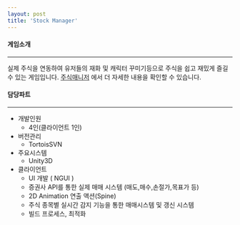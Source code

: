 ```yaml
---
layout: post
title: 'Stock Manager'
---
```


#### 게임소개

----------------------------

실제 주식을 연동하여 유저들의 재화 및 캐릭터 꾸미기등으로 주식을 쉽고 재밌게 즐길 수 있는 게임입니다.
<a href = "https://www.gachi.net/jManager/sm_sub.php?mm=sub_m" target="_black">주식매니저</a> 에서 더 자세한 내용을 확인할 수 있습니다.
#### 담당파트

----------------------------


* 개발인원
  * 4인(클라이언트 1인)
* 버전관리
  *  TortoisSVN  
* 주요시스템
  * Unity3D 
* 클라이언트
  * UI 개발 ( NGUI ) 
  * 증권사 API를 통한 실제 매매 시스템 (매도,매수,손절가,목표가 등)
  * 2D Animation 연출 액션(Spine)
  * 주식 종목별 실시간 감지 기능을 통한 매매시스템 및 갱신 시스템 
  * 빌드 프로세스, 최적화



